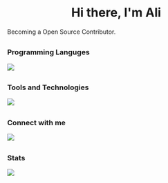 <h1 align="center">Hi there, I'm Ali</h1>

<div>
Becoming a Open Source Contributor.
</div> 
  
##
  
### Programming Languges
<a href="https://hadi7546.me">
 <img src="https://skillicons.dev/icons?i=dart,go&theme=dark" />
</a>

##

### Tools and Technologies
<a href="https://hadi7546.me">
 <img src="https://skillicons.dev/icons?i=flutter,vscode,figma,git,github,firebase,appwrite,heroku,bash,linux&theme=dark" />
</a>

##
### Connect with me
<a href="https://linkedin.com/in/hialisabet">
 <img src="https://skillicons.dev/icons?i=linkedin&theme=dark" />
</a>

##

### Stats
<a href="https://github.com/Hadi7546">
 <img align="center" src="https://github-readme-stats.vercel.app/api?username=hialisabet&show_icons=true&count_private=true&include_all_commits=true&theme=nord"/></a>
